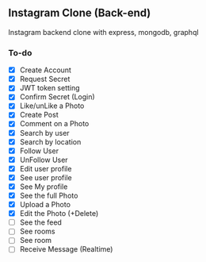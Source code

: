 ## Instagram Clone (Back-end)

Instagram backend clone with express, mongodb, graphql

### To-do

- [x] Create Account
- [x] Request Secret
- [x] JWT token setting
- [x] Confirm Secret (Login)
- [x] Like/unLike a Photo
- [x] Create Post
- [x] Comment on a Photo
- [x] Search by user
- [x] Search by location
- [x] Follow User
- [x] UnFollow User
- [x] Edit user profile
- [x] See user profile
- [x] See My profile
- [x] See the full Photo
- [x] Upload a Photo
- [x] Edit the Photo (+Delete)
- [ ] See the feed
- [ ] See rooms
- [ ] See room
- [ ] Receive Message (Realtime)